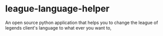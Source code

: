 # league-language-helper
An open source python application that helps you to change the league of legends client's language to what ever you want to,
